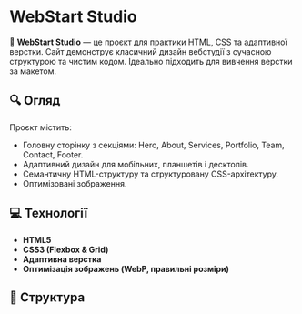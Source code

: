 # WebStart Studio

🎨 **WebStart Studio** — це проєкт для практики HTML, CSS та адаптивної верстки. Сайт демонструє класичний дизайн вебстудії з сучасною структурою та чистим кодом. Ідеально підходить для вивчення верстки за макетом.

## 🔍 Огляд

Проєкт містить:
- Головну сторінку з секціями: Hero, About, Services, Portfolio, Team, Contact, Footer.
- Адаптивний дизайн для мобільних, планшетів і десктопів.
- Семантичну HTML-структуру та структуровану CSS-архітектуру.
- Оптимізовані зображення.

## 💻 Технології

- **HTML5**
- **CSS3 (Flexbox & Grid)**
- **Адаптивна верстка**
- **Оптимізація зображень (WebP, правильні розміри)**

## 📁 Структура


